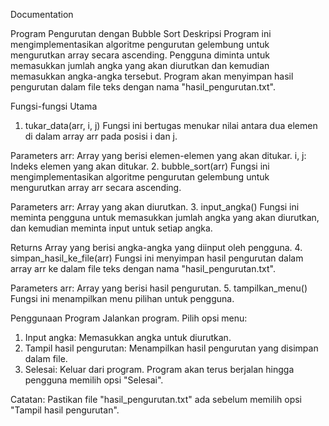 Documentation

Program Pengurutan dengan Bubble Sort
Deskripsi
Program ini mengimplementasikan algoritme pengurutan gelembung untuk mengurutkan array secara ascending. Pengguna diminta untuk memasukkan jumlah angka yang akan diurutkan dan kemudian memasukkan angka-angka tersebut. Program akan menyimpan hasil pengurutan dalam file teks dengan nama "hasil_pengurutan.txt".

Fungsi-fungsi Utama
1. tukar_data(arr, i, j)
Fungsi ini bertugas menukar nilai antara dua elemen di dalam array arr pada posisi i dan j.

Parameters
arr: Array yang berisi elemen-elemen yang akan ditukar.
i, j: Indeks elemen yang akan ditukar.
2. bubble_sort(arr)
Fungsi ini mengimplementasikan algoritme pengurutan gelembung untuk mengurutkan array arr secara ascending.

Parameters
arr: Array yang akan diurutkan.
3. input_angka()
Fungsi ini meminta pengguna untuk memasukkan jumlah angka yang akan diurutkan, dan kemudian meminta input untuk setiap angka.

Returns
Array yang berisi angka-angka yang diinput oleh pengguna.
4. simpan_hasil_ke_file(arr)
Fungsi ini menyimpan hasil pengurutan dalam array arr ke dalam file teks dengan nama "hasil_pengurutan.txt".

Parameters
arr: Array yang berisi hasil pengurutan.
5. tampilkan_menu()
Fungsi ini menampilkan menu pilihan untuk pengguna.

Penggunaan Program
Jalankan program.
Pilih opsi menu:
1. Input angka: Memasukkan angka untuk diurutkan.
2. Tampil hasil pengurutan: Menampilkan hasil pengurutan yang disimpan dalam file.
3. Selesai: Keluar dari program.
Program akan terus berjalan hingga pengguna memilih opsi "Selesai".

Catatan: Pastikan file "hasil_pengurutan.txt" ada sebelum memilih opsi "Tampil hasil pengurutan".

